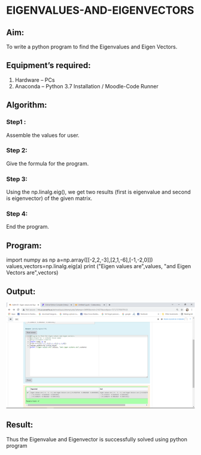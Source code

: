 # EIGENVALUES-AND-EIGENVECTORS
## Aim:
To write a python program to find the Eigenvalues and Eigen Vectors.
## Equipment’s required:
1. 	Hardware – PCs
2. 	Anaconda – Python 3.7 Installation / Moodle-Code Runner
## Algorithm:
### Step1 : 
Assemble the values for user.
### Step 2: 
Give the formula for the program.
### Step 3: 
Using the np.linalg.eig(),  we get two results (first is eigenvalue and second is eigenvector) of the given matrix.
### Step 4: 
End the program.

## Program:
import numpy as np
a=np.array([[-2,2,-3],[2,1,-6],[-1,-2,0]])
values,vectors=np.linalg.eig(a)
print ("Eigen values are",values, "and Eigen Vectors are",vectors)
## Output:
![Eigen Values](/values/eig.png)

## Result:
Thus the Eigenvalue and Eigenvector is successfully solved using python program
